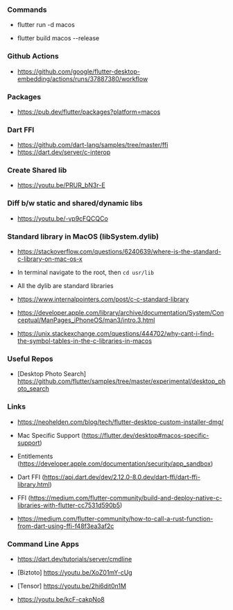 ### Commands
- flutter run -d macos

- flutter build macos --release

### Github Actions
- https://github.com/google/flutter-desktop-embedding/actions/runs/37887380/workflow

### Packages
- https://pub.dev/flutter/packages?platform=macos

### Dart FFI
- https://github.com/dart-lang/samples/tree/master/ffi
- https://dart.dev/server/c-interop

### Create Shared lib
- https://youtu.be/PRUR_bN3r-E

### Diff b/w static and shared/dynamic libs
- https://youtu.be/-vp9cFQCQCo

### Standard library in MacOS (libSystem.dylib)
- https://stackoverflow.com/questions/6240639/where-is-the-standard-c-library-on-mac-os-x
- In terminal navigate to the root, then `cd usr/lib`
- All the dylib are standard libraries

- https://www.internalpointers.com/post/c-c-standard-library
- https://developer.apple.com/library/archive/documentation/System/Conceptual/ManPages_iPhoneOS/man3/intro.3.html

- https://unix.stackexchange.com/questions/444702/why-cant-i-find-the-symbol-tables-in-the-c-libraries-in-macos

### Useful Repos
- [Desktop Photo Search] https://github.com/flutter/samples/tree/master/experimental/desktop_photo_search

### Links
- https://neohelden.com/blog/tech/flutter-desktop-custom-installer-dmg/

- Mac Specific Support (https://flutter.dev/desktop#macos-specific-support)

- Entitlements (https://developer.apple.com/documentation/security/app_sandbox)

- Dart FFI (https://api.dart.dev/dev/2.12.0-8.0.dev/dart-ffi/dart-ffi-library.html)

- FFI (https://medium.com/flutter-community/build-and-deploy-native-c-libraries-with-flutter-cc7531d590b5)

- https://medium.com/flutter-community/how-to-call-a-rust-function-from-dart-using-ffi-f48f3ea3af2c

### Command Line Apps
- https://dart.dev/tutorials/server/cmdline

- [Biztoto] https://youtu.be/XoZ01mY-cUg

- [Tensor] https://youtu.be/2hi6dit0n1M
- https://youtu.be/kcF-cakpNo8